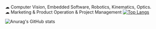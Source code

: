  ☁ Computer Vision, Embedded Software, Robotics, Kinematics, Optics. <br>
  ☁ Marketing & Product Operation & Project Management
  [![Top Langs](https://github-readme-stats.vercel.app/api/top-langs/?username=uuyymilkyl&layout=compact)](https://github.com/anuraghazra/github-readme-stats)

![Anurag's GitHub stats](https://github-readme-stats.vercel.app/api?username=uuyymilkyl&show_icons=true&theme=synthwave)
